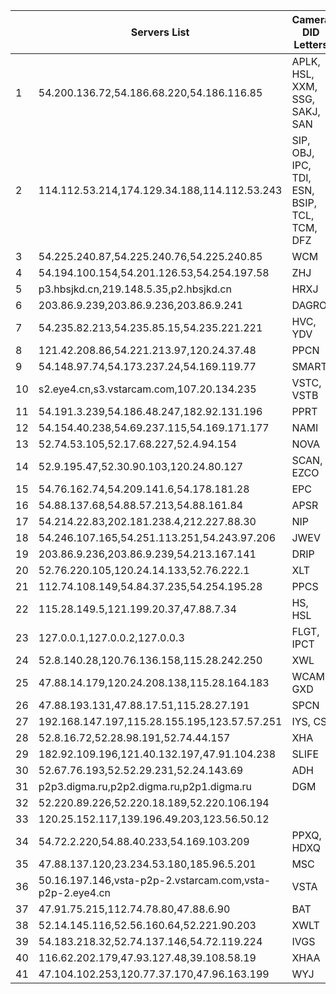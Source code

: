 |    | Servers List                                             | Camera DID Letters                           |
|----|----------------------------------------------------------|----------------------------------------------|
| 1  | 54.200.136.72,54.186.68.220,54.186.116.85                | APLK, HSL, XXM, SSG, SAKJ, SAN               |
| 2  | 114.112.53.214,174.129.34.188,114.112.53.243             | SIP, OBJ, IPC, TDI, ESN, BSIP, TCL, TCM, DFZ |
| 3  | 54.225.240.87,54.225.240.76,54.225.240.85                | WCM                                          |
| 4  | 54.194.100.154,54.201.126.53,54.254.197.58               | ZHJ                                          |
| 5  | p3.hbsjkd.cn,219.148.5.35,p2.hbsjkd.cn                   | HRXJ                                         |
| 6  | 203.86.9.239,203.86.9.236,203.86.9.241                   | DAGRO                                        |
| 7  | 54.235.82.213,54.235.85.15,54.235.221.221                | HVC, YDV                                     |
| 8  | 121.42.208.86,54.221.213.97,120.24.37.48                 | PPCN                                         |
| 9  | 54.148.97.74,54.173.237.24,54.169.119.77                 | SMART                                        |
| 10 | s2.eye4.cn,s3.vstarcam.com,107.20.134.235                | VSTC, VSTB                                   |
| 11 | 54.191.3.239,54.186.48.247,182.92.131.196                | PPRT                                         |
| 12 | 54.154.40.238,54.69.237.115,54.169.171.177               | NAMI                                         |
| 13 | 52.74.53.105,52.17.68.227,52.4.94.154                    | NOVA                                         |
| 14 | 52.9.195.47,52.30.90.103,120.24.80.127                   | SCAN, EZCO                                   |
| 15 | 54.76.162.74,54.209.141.6,54.178.181.28                  | EPC                                          |
| 16 | 54.88.137.68,54.88.57.213,54.88.161.84                   | APSR                                         |
| 17 | 54.214.22.83,202.181.238.4,212.227.88.30                 | NIP                                          |
| 18 | 54.246.107.165,54.251.113.251,54.243.97.206              | JWEV                                         |
| 19 | 203.86.9.236,203.86.9.239,54.213.167.141                 | DRIP                                         |
| 20 | 52.76.220.105,120.24.14.133,52.76.222.1                  | XLT                                          |
| 21 | 112.74.108.149,54.84.37.235,54.254.195.28                | PPCS                                         |
| 22 | 115.28.149.5,121.199.20.37,47.88.7.34                    | HS, HSL                                      |
| 23 | 127.0.0.1,127.0.0.2,127.0.0.3                            | FLGT, IPCT                                   |
| 24 | 52.8.140.28,120.76.136.158,115.28.242.250                | XWL                                          |
| 25 | 47.88.14.179,120.24.208.138,115.28.164.183               | WCAM, GXD                                    |
| 26 | 47.88.193.131,47.88.17.51,115.28.27.191                  | SPCN                                         |
| 27 | 192.168.147.197,115.28.155.195,123.57.57.251             | IYS, CS                                      |
| 28 | 52.8.16.72,52.28.98.191,52.74.44.157                     | XHA                                          |
| 29 | 182.92.109.196,121.40.132.197,47.91.104.238              | SLIFE                                        |
| 30 | 52.67.76.193,52.52.29.231,52.24.143.69                   | ADH                                          |
| 31 | p2p3.digma.ru,p2p2.digma.ru,p2p1.digma.ru                | DGM                                          |
| 32 | 52.220.89.226,52.220.18.189,52.220.106.194               |                                              |
| 33 | 120.25.152.117,139.196.49.203,123.56.50.12               |                                              |
| 34 | 54.72.2.220,54.88.40.233,54.169.103.209                  | PPXQ, HDXQ                                   |
| 35 | 47.88.137.120,23.234.53.180,185.96.5.201                 | MSC                                          |
| 36 | 50.16.197.146,vsta-p2p-2.vstarcam.com,vsta-p2p-2.eye4.cn | VSTA                                         |
| 37 | 47.91.75.215,112.74.78.80,47.88.6.90                     | BAT                                          |
| 38 | 52.14.145.116,52.56.160.64,52.221.90.203                 | XWLT                                         |
| 39 | 54.183.218.32,52.74.137.146,54.72.119.224                | IVGS                                         |
| 40 | 116.62.202.179,47.93.127.48,39.108.58.19                 | XHAA                                         |
| 41 | 47.104.102.253,120.77.37.170,47.96.163.199               | WYJ                                          |